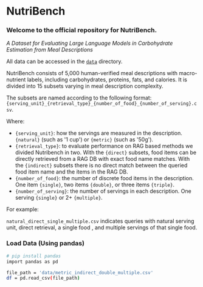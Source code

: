 
# NutriBench

### Welcome to the official repository for NutriBench.
_A Dataset for Evaluating Large Language Models in Carbohydrate Estimation from Meal Descriptions_

All data can be accessed in the [`data`](data) directory.

NutriBench consists of 5,000 human-verified meal descriptions with macro-nutrient labels, including carbohydrates, proteins, fats, and calories. It is divided into 15 subsets varying in meal description complexity. 

The subsets are named according to the following format: 
`{serving_unit}_{retrieval_type}_{number_of_food}_{number_of_serving}.csv`.

Where:
* `{serving_unit}`: how the servings are measured in the description. `{natural}` (such as '1 cup') or `{metric}` (such as '50g').
* `{retrieval_type}`: to evaluate performance on RAG based methods we divided Nutribench in two. With the `{direct}` subsets, food items can be directly retrieved from a RAG DB with exact food name matches. With the `{indirect}` subsets there is no direct match between the queried food item name and the items in the RAG DB.
* `{number_of_food}`: the number of discrete food items in the description. One item `{single}`, two items `{double}`, or three items `{triple}`.
* `{number_of_serving}`: the number of servings in each description. One serving `{single}` or 2+ `{multiple}`.

For example:

`natural_direct_single_multiple.csv` indicates queries with natural serving unit, direct retrieval, a single food , and multiple servings of that single food.

### Load Data (Using pandas)
```bash
# pip install pandas
import pandas as pd

file_path = 'data/metric_indirect_double_multiple.csv'
df = pd.read_csv(file_path)
